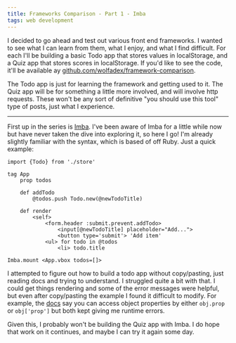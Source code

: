 ```yaml
---
title: Frameworks Comparison - Part 1 - Imba
tags: web development
---
```


I decided to go ahead and test out various front end frameworks. I wanted to see what I can learn from them, what I enjoy, and what I find difficult. For each I'll be building a basic Todo app that stores values in localStorage, and a Quiz app that stores scores in localStorage. If you'd like to see the code, it'll be available ay [github.com/wolfadex/framework-comparison](https://github.com/wolfadex/framework-comparison).

The Todo app is just for learning the framework and getting used to it. The Quiz app will be for something a little more involved, and will involve http requests. These won't be any sort of definitive "you should use this tool" type of posts, just what I experience.

---

First up in the series is [Imba](https://www.imba.io/). I've been aware of Imba for a little while now but have never taken the dive into exploring it, so here I go! I'm already slightly familiar with the syntax, which is based of off Ruby. Just a quick example:

```imba
import {Todo} from './store'

tag App
	prop todos

	def addTodo
		@todos.push Todo.new(@newTodoTitle)

	def render
		<self>
			<form.header :submit.prevent.addTodo>
				<input[@newTodoTitle] placeholder="Add...">
				<button type='submit'> 'Add item'
			<ul> for todo in @todos
				<li> todo.title

Imba.mount <App.vbox todos=[]>
```

I attempted to figure out how to build a todo app without copy/pasting, just reading docs and trying to understand. I struggled quite a bit with that. I could get things rendering and some of the error messages were helpful, but even after copy/pasting the example I found it difficult to modify. For example, the [docs](https://docs.imba.io/the-syntax/basics/objects-and-object-properties) say you can access object properties by either `obj.prop` or `obj['prop']` but both kept giving me runtime errors.

Given this, I probably won't be building the Quiz app with Imba. I do hope that work on it continues, and maybe I can try it again some day.
